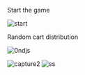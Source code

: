 Start the game

![start](https://user-images.githubusercontent.com/22852604/42423973-75cefb70-82fb-11e8-97fa-16934d9eef2c.PNG)

Random cart distribution

![0ndjs](https://user-images.githubusercontent.com/22852604/42423970-7490d9ae-82fb-11e8-80b5-ba2ff427694f.PNG)

![capture2](https://user-images.githubusercontent.com/22852604/42423971-74f5682e-82fb-11e8-9b8e-f340e1dfd67a.PNG)
![ss](https://user-images.githubusercontent.com/22852604/42423972-7562098e-82fb-11e8-8d18-6d1c832dac05.PNG)
